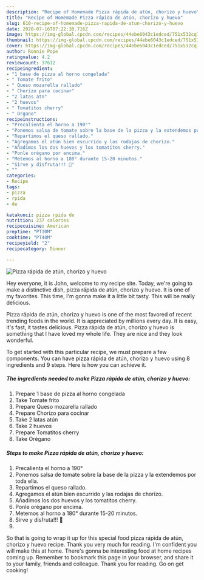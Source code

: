 ```yaml
---
description: "Recipe of Homemade Pizza rápida de atún, chorizo y huevo"
title: "Recipe of Homemade Pizza rápida de atún, chorizo y huevo"
slug: 610-recipe-of-homemade-pizza-rapida-de-atun-chorizo-y-huevo
date: 2020-07-16T07:22:30.716Z
image: https://img-global.cpcdn.com/recipes/44ebe6043c1edced/751x532cq70/pizza-rapida-de-atun-chorizo-y-huevo-foto-principal.jpg
thumbnail: https://img-global.cpcdn.com/recipes/44ebe6043c1edced/751x532cq70/pizza-rapida-de-atun-chorizo-y-huevo-foto-principal.jpg
cover: https://img-global.cpcdn.com/recipes/44ebe6043c1edced/751x532cq70/pizza-rapida-de-atun-chorizo-y-huevo-foto-principal.jpg
author: Ronnie Pope
ratingvalue: 4.2
reviewcount: 37612
recipeingredient:
- "1 base de pizza al horno congelada"
- " Tomate frito"
- " Queso mozarella rallado"
- " Chorizo para cocinar"
- "2 latas atn"
- "2 huevos"
- " Tomatitos cherry"
- " Organo"
recipeinstructions:
- "Precalienta el horno a 190°"
- "Ponemos salsa de tomate sobre la base de la pizza y la extendemos por toda ella."
- "Repartimos el queso rallado."
- "Agregamos el atún bien escurrido y las rodajas de chorizo."
- "Añadimos los dos huevos y los tomatitos cherry."
- "Ponle orégano por encima."
- "Metemos al horno a 180° durante 15-20 minutos."
- "Sirve y disfruta!!! 🤤"
- ""
categories:
- Recipe
tags:
- pizza
- rpida
- de

katakunci: pizza rpida de 
nutrition: 237 calories
recipecuisine: American
preptime: "PT30M"
cooktime: "PT48M"
recipeyield: "2"
recipecategory: Dinner

---
```



![Pizza rápida de atún, chorizo y huevo](https://img-global.cpcdn.com/recipes/44ebe6043c1edced/751x532cq70/pizza-rapida-de-atun-chorizo-y-huevo-foto-principal.jpg)

Hey everyone, it is John, welcome to my recipe site. Today, we're going to make a distinctive dish, pizza rápida de atún, chorizo y huevo. It is one of my favorites. This time, I'm gonna make it a little bit tasty. This will be really delicious.



Pizza rápida de atún, chorizo y huevo is one of the most favored of recent trending foods in the world. It is appreciated by millions every day. It is easy, it's fast, it tastes delicious. Pizza rápida de atún, chorizo y huevo is something that I have loved my whole life. They are nice and they look wonderful.


To get started with this particular recipe, we must prepare a few components. You can have pizza rápida de atún, chorizo y huevo using 8 ingredients and 9 steps. Here is how you can achieve it.

<!--inarticleads1-->

##### The ingredients needed to make Pizza rápida de atún, chorizo y huevo:

1. Prepare 1 base de pizza al horno congelada
1. Take  Tomate frito
1. Prepare  Queso mozarella rallado
1. Prepare  Chorizo para cocinar
1. Take 2 latas atún
1. Take 2 huevos
1. Prepare  Tomatitos cherry
1. Take  Orégano




<!--inarticleads2-->

##### Steps to make Pizza rápida de atún, chorizo y huevo:

1. Precalienta el horno a 190°
1. Ponemos salsa de tomate sobre la base de la pizza y la extendemos por toda ella.
1. Repartimos el queso rallado.
1. Agregamos el atún bien escurrido y las rodajas de chorizo.
1. Añadimos los dos huevos y los tomatitos cherry.
1. Ponle orégano por encima.
1. Metemos al horno a 180° durante 15-20 minutos.
1. Sirve y disfruta!!! 🤤
1. 




So that is going to wrap it up for this special food pizza rápida de atún, chorizo y huevo recipe. Thank you very much for reading. I'm confident you will make this at home. There's gonna be interesting food at home recipes coming up. Remember to bookmark this page in your browser, and share it to your family, friends and colleague. Thank you for reading. Go on get cooking!
